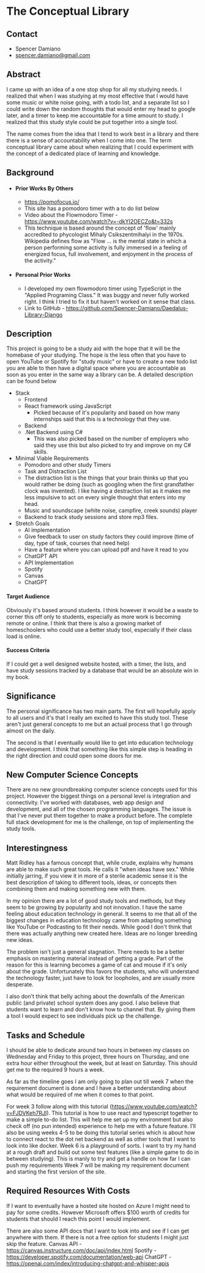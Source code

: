 # The Conceptual Library

## Contact
- Spencer Damiano
- spencer.damiano@gmail.com

## Abstract

I came up with an idea of a one stop shop for all my studying needs. I realized that when I was studying at my most effective that I would have some music or white noise going, with a todo list, and a separate list so I could write down the random thoughts that would enter my head to google later, and a timer to keep me accountable for a time amount to study. I realized that this study style could be put together into a single tool.

The name comes from the idea that I tend to work best in a library and there there is a sense of accountability when I come into one. The term conceptual library came about when realizing that I could experiment with the concept of a dedicated place of learning and knowledge.

## Background

- #### Prior Works By Others
    -  https://pomofocus.io/
   	 - This site has a pomodoro timer with a to do list below
    - Video about the Flowmodoro Timer - https://www.youtube.com/watch?v=-dkYI2OECZo&t=332s
   	 - This technique is based around the concept of 'flow' mainly accredited to phycologist Mihaly Csikszentmihalyi in the 1970s. Wikipedia defines flow as "Flow ... is the mental state in which a person performing some activity is fully immersed in a feeling of energized focus, full involvement, and enjoyment in the process of the activity."
- #### Personal Prior Works
    - I developed my own flowmodoro timer using TypeScript in the "Applied Programing Class." It was buggy and never fully worked right. I think I tried to fix it but haven't worked on it sense that class.
   	 - Link to GitHub - https://github.com/Spencer-Damiano/Daedalus-Library-Django

## Description

This project is going to be a study aid with the hope that it will be the homebase of your studying. The hope is the less often that you have to open YouTube or Spotify for "study music" or have to create a new todo list you are able to then have a digital space where you are accountable as soon as you enter in the same way a library can be. A detailed description can be found below

- Stack
    - Frontend
   	 - React framework using JavaScript
   		 - Picked because of it's popularity and based on how many internships said that this is a technology that they use.
    - Backend
   	 - .Net Backend using C#
   		 - This was also picked based on the number of employers who said they use this but also picked to try and improve on my C# skills.
- Minimal Viable Requirements
    - Pomodoro and other study Timers
    - Task and Distraction List
   	 - The distraction list is the things that your brain thinks up that you would rather be doing (such as googling when the first grandfather clock was invented). I like having a destraction list as it makes me less impulsive to act on every single thought that enters into my head.
    - Music and soundscape (white noise, campfire, creek sounds) player
    - Backend to track study sessions and store mp3 files.
- Stretch Goals
    - AI implementation
   	 - Give feedback to user on study factors they could improve (time of day, type of task, courses that need help)
   	 - Have a feature where you can upload pdf and have it read to you
   	 - ChatGPT API
    - API Implementation
   	 - Spotify
   	 - Canvas
   	 - ChatGPT

#### Target Audience

Obviously it's based around students. I think however it would be a waste to corner this off only to students, especially as more work is becoming remote or online. I think that there is also a growing market of homeschoolers who could use a better study tool, especially if their class load is online.

#### Success Criteria

If I could get a well designed website hosted, with a timer, the lists, and have study sessions tracked by a database that would be an absolute win in my book.

## Significance

The personal significance has two main parts. The first will hopefully apply to all users and it's that I really am excited to have this study tool. These aren't just general concepts to me but an actual process that I go through almost on the daily.

The second is that I eventually would like to get into education technology and development. I think that something like this simple step is heading in the right direction and could open some doors for me.

## New Computer Science Concepts

There are no new groundbreaking computer science concepts used for this project. However the biggest things on a personal level is integration and connectivity. I've worked with databases, web app design and development, and all of the chosen programming languages. The issue is that I've never put them together to make a product before. The complete full stack development for me is the challenge, on top of implementing the study tools.

## Interestingness

Matt Ridley has a famous concept that, while crude, explains why humans are able to make such great tools. He calls it "when ideas have sex." While initially jarring, if you view it in more of a sterile academic sense it is the best description of taking to different tools, ideas, or concepts then combining them and making something new with them.

In my opinion there are a lot of good study tools and methods, but they seem to be growing by popularity and not innovation. I have the same feeling about education technology in general. It seems to me that all of the biggest changes in education technology came from adapting something like YouTube or Podcasting to fit their needs. While good I don't think that there was actually anything new created here. Ideas are no longer breeding new ideas.

The problem isn't just a general stagnation. There needs to be a better emphasis on mastering material instead of getting a grade. Part of the reason for this is learning becomes a game of cat and mouse if it's only about the grade. Unfortunately this favors the students, who will understand the technology faster, just have to look for loopholes, and are usually more desperate.

I also don't think that belly aching about the downfalls of the American public (and private) school system does any good. I also believe that students want to learn and don't know how to channel that. By giving them a tool I would expect to see individuals pick up the challenge.

## Tasks and Schedule

I should be able to dedicate around two hours in between my classes on Wednesday and Friday to this project, three hours on Thursday, and one extra hour either throughout the week, but at least on Saturday. This should get me to the required 9 hours a week.

As far as the timeline goes I am only going to plan out till week 7 when the requirement document is done and I have a better understanding about what would be required of me when it comes to that point. 

For week 3 follow along with this tutorial (https://www.youtube.com/watch?v=FJDVKeh7RJI). This tutorial is how to use react and typescript together to make a simple to-do list. This will help me set up my environment but also check off (no pun intended) experience to help me with a future feature.
I’ll also be using weeks 4-5 to be doing this tutorial series which is about how to connect react to the dot net backend as well as other tools that I want to look into like docker.
Week 6 is a playground of sorts. I want to try my hand at a rough draft and build out some test features (like a simple game to do in between studying). This is manly to try and get a handle on how far I can push my requirements
Week 7 will be making my requirement document and starting the first version of the site.

## Required Resources With Costs

If I want to eventually have a hosted site hosted on Azure I might need to pay for some credits. However Microsoft offers $100 worth of credits for students that should I reach this point I would implement. 

There are also some API docs that I want to look into and see if I can get anywhere with them. If there is not a free option for students I might just skip the feature.
Canvas API - https://canvas.instructure.com/doc/api/index.html
Spotify - https://developer.spotify.com/documentation/web-api
ChatGPT - https://openai.com/index/introducing-chatgpt-and-whisper-apis


